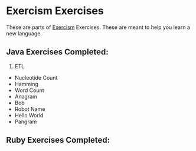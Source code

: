 # Exercism Exercises
These are parts of [Exercism](http://exercism.io/) Exercises. These are meant to help you learn a new language.

## Java Exercises Completed:
1. ETL
* Nucleotide Count
* Hamming
* Word Count
* Anagram
* Bob
* Robot Name
* Hello World
* Pangram

## Ruby Exercises Completed:
